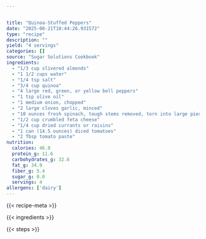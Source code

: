 ```yaml
---


title: "Quinoa-Stuffed Peppers"
date: "2025-08-21T10:44:26.931572"
type: "recipe"
description: ""
yield: "4 servings"
categories: []
source: "Sugar Solutions Cookbook"
ingredients:
  - "1/3 cup slivered almonds"
  - "1 1/2 cups water"
  - "1/4 tsp salt"
  - "3/4 cup quinoa"
  - "4 large red, green, or yellow bell peppers"
  - "1 tsp olive oil"
  - "1 medium onion, chopped"
  - "2 large cloves garlic, minced"
  - "10 ounces fresh spinach, tough stems removed, torn into large pieces"
  - "1/2 cup crumbled feta cheese"
  - "1/4 cup dried currants or raisins"
  - "1 can (14.5 ounces) diced tomatoes"
  - "2 Tbsp tomato paste"
nutrition:
  calories: 46.8
  protein_g: 11.6
  carbohydrates_g: 32.6
  fat_g: 34.9
  fiber_g: 5.4
  sugar_g: 0.0
  servings: 4
allergens: ['dairy']
---
```


{{< recipe-meta >}}

{{< ingredients >}}

{{< steps >}}
